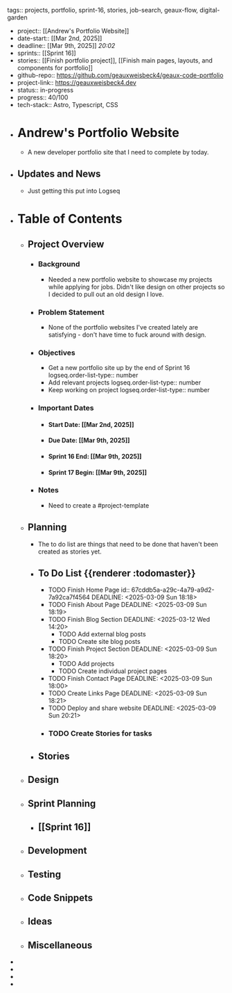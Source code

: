 tags:: projects, portfolio, sprint-16, stories, job-search, geaux-flow, digital-garden

- project:: [[Andrew's Portfolio Website]]
- date-start:: [[Mar 2nd, 2025]]
- deadline::  [[Mar 9th, 2025]] *20:02*
- sprints:: [[Sprint 16]]
- stories:: [[Finish portfolio project]], [[Finish main pages, layouts, and components for portfolio]]
- github-repo:: https://github.com/geauxweisbeck4/geaux-code-portfolio
- project-link:: https://geauxweisbeck4.dev
- status:: in-progress
- progress:: 40/100
- tech-stack:: Astro, Typescript, CSS
- # Andrew's Portfolio Website
	- A new developer portfolio site that I need to complete by today.
- ## Updates and News
	- Just getting this put into Logseq
- # Table of Contents
	- ## Project Overview
		- ### Background
			- Needed a new portfolio website to showcase my projects while applying for jobs. Didn't like design on other projects so I decided to pull out an old design I love.
		- ### Problem Statement
			- None of the portfolio websites I've created lately are satisfying - don't have time to fuck around with design.
		- ### Objectives
			- Get a new portfolio site up by the end of Sprint 16
			  logseq.order-list-type:: number
			- Add relevant projects
			  logseq.order-list-type:: number
			- Keep working on project
			  logseq.order-list-type:: number
		- ### Important Dates
			- #### Start Date: [[Mar 2nd, 2025]]
			- #### Due Date: [[Mar 9th, 2025]]
			- #### Sprint 16 End: [[Mar 9th, 2025]]
			- #### Sprint 17 Begin: [[Mar 9th, 2025]]
		- ### Notes
			- Need to create a #project-template
	- ## Planning
		- The to do list are things that need to be done that haven't been created as stories yet.
		- ## To Do List {{renderer :todomaster}}
			- TODO Finish Home Page
			  id:: 67cddb5a-a29c-4a79-a9d2-7a92ca7f4564
			  DEADLINE: <2025-03-09 Sun 18:18>
			- TODO Finish About Page
			  DEADLINE: <2025-03-09 Sun 18:19>
			- TODO Finish Blog Section
			  DEADLINE: <2025-03-12 Wed 14:20>
				- TODO Add external blog posts
				- TODO Create site blog posts
			- TODO Finish Project Section
			  DEADLINE: <2025-03-09 Sun 18:20>
				- TODO Add projects
				- TODO Create individual project pages
			- TODO Finish Contact Page
			  DEADLINE: <2025-03-09 Sun 18:00>
			- TODO Create Links Page
			  DEADLINE: <2025-03-09 Sun 18:21>
			- TODO Deploy and share website
			  DEADLINE: <2025-03-09 Sun 20:21>
			- ### TODO Create Stories for tasks
		- ## Stories
	- ## Design
	- ## Sprint Planning
		- ## [[Sprint 16]]
	- ## Development
	- ## Testing
	- ## Code Snippets
	- ## Ideas
	- ## Miscellaneous
-
-
-
-